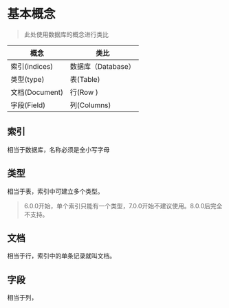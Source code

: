 # 基本概念

> 此处使用数据库的概念进行类比

| 概念 | 类比 |
| ---- | ---- |
| 索引(indices) | 数据库（Database）|
| 类型(type) | 表(Table) |
| 文档(Document) | 行(Row )|
| 字段(Field) | 列(Columns) |


## 索引

相当于数据库，名称必须是全小写字母

## 类型

相当于表，索引中可建立多个类型。

> 6.0.0开始，单个索引只能有一个类型，7.0.0开始不建议使用。8.0.0后完全不支持。

## 文档

相当于行，索引中的单条记录就叫文档。

## 字段

相当于列，